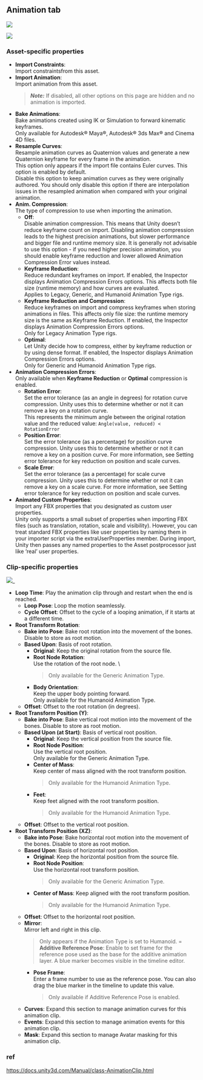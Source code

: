 ## Animation tab

![](./Animation_tab1.png)

![](./Animation_tab2.png)

### Asset-specific properties

- **Import Constraints**: \
  Import constraintsfrom this asset.
- **Import Animation**: \
  Import animation from this asset. 
  > **_Note:_** If disabled, all other options on this page are hidden and no animation is imported.
- **Bake Animations**: \
  Bake animations created using IK or Simulation to forward kinematic keyframes. \
  Only available for Autodesk® Maya®, Autodesk® 3ds Max® and Cinema 4D files.
- **Resample Curves**: \
  Resample animation curves as Quaternion values and generate a new Quaternion keyframe for every frame in the animation. \
  This option only appears if the import file contains Euler curves. This option is enabled by default. \
  Disable this option to keep animation curves as they were originally authored. You should only disable this option if there are interpolation issues in the resampled animation when compared with your original animation.
- **Anim. Compression**: \
  The type of compression to use when importing the animation.
  - **Off**: \
    Disable animation compression. This means that Unity doesn’t reduce keyframe count on import. Disabling animation compression leads to the highest precision animations, but slower performance and bigger file and runtime memory size. It is generally not advisable to use this option - if you need higher precision animation, you should enable keyframe reduction and lower allowed Animation Compression Error values instead.
  - **Keyframe Reduction**: \
    Reduce redundant keyframes on import. If enabled, the Inspector displays Animation Compression Errors options. This affects both file size (runtime memory) and how curves are evaluated. \
    Applies to Legacy, Generic, and Humanoid Animation Type rigs.
  - **Keyframe Reduction and Compression**: \
    Reduce keyframes on import and compress keyframes when storing animations in files. This affects only file size: the runtime memory size is the same as Keyframe Reduction. If enabled, the Inspector displays Animation Compression Errors options. \
    Only for Legacy Animation Type rigs.
  - **Optimal**: \
    Let Unity decide how to compress, either by keyframe reduction or by using dense format. If enabled, the Inspector displays Animation Compression Errors options. \
    Only for Generic and Humanoid Animation Type rigs.
- **Animation Compression Errors**: \
  Only available when **Keyframe Reduction** or **Optimal** compression is enabled.
  - **Rotation Error**: \
    Set the error tolerance (as an angle in degrees) for rotation curve compression. Unity uses this to determine whether or not it can remove a key on a rotation curve. \
    This represents the minimum angle between the original rotation value and the reduced value:  `Angle(value, reduced) < RotationError`
  - **Position Error**: \
    Set the error tolerance (as a percentage) for position curve compression. Unity uses this to determine whether or not it can remove a key on a position curve. For more information, see Setting error tolerance for key reduction on position and scale curves.
  - **Scale Error**: \
    Set the error tolerance (as a percentage) for scale curve compression. Unity uses this to determine whether or not it can remove a key on a scale curve. For more information, see Setting error tolerance for key reduction on position and scale curves.
- **Animated Custom Properties**: \
  Import any FBX properties that you designated as custom user properties. \
  Unity only supports a small subset of properties when importing FBX files (such as translation, rotation, scale and visibility). However, you can treat standard FBX properties like user properties by naming them in your importer script via the extraUserProperties member. During import, Unity then passes any named properties to the Asset postprocessor just like ‘real’ user properties.



### Clip-specific properties
![](./classAnimationClip-Inspector_Clip.png)_

- **Loop Time**: Play the animation clip through and restart when the end is reached.
  - **Loop Pose**: Loop the motion seamlessly.
  - **Cycle Offset**: Offset to the cycle of a looping animation, if it starts at a different time.
- **Root Transform Rotation**:
  - **Bake into Pose**: Bake root rotation into the movement of the bones. Disable to store as root motion.
  - **Based Upon**: Basis of root rotation.
    - **Original**: Keep the original rotation from the source file.
    - **Root Node Rotation**: \
      Use the rotation of the root node. \
      > Only available for the Generic Animation Type.
    - **Body Orientation**: \
      Keep the upper body pointing forward. \
      Only available for the Humanoid Animation Type. 
  - **Offset**: Offset to the root rotation (in degrees).
- **Root Transform Position (Y)**:
  - **Bake into Pose**: Bake vertical root motion into the movement of the bones. Disable to store as root motion.
  - **Based Upon (at Start)**: Basis of vertical root position.
    - **Original**: Keep the vertical position from the source file.
    - **Root Node Position**: \
      Use the vertical root position. \
      Only available for the Generic Animation Type.
    - **Center of Mass**: \
      Keep center of mass aligned with the root transform position. 
      > Only available for the Humanoid Animation Type.
    - **Feet**: \
      Keep feet aligned with the root transform position. 
      > Only available for the Humanoid Animation Type.
  - **Offset**: Offset to the vertical root position.
- **Root Transform Position (XZ)**:
  - **Bake into Pose**: Bake horizontal root motion into the movement of the bones. Disable to store as root motion.
  - **Based Upon**: Basis of horizontal root position.
    - **Original**: Keep the horizontal position from the source file.
    - **Root Node Position**: \
      Use the horizontal root transform position. 
      > Only available for the Generic Animation Type.
    - **Center of Mass**:
      Keep aligned with the root transform position. 
      > Only available for the Humanoid Animation Type.
  - **Offset**: Offset to the horizontal root position.
  - **Mirror**: \
    Mirror left and right in this clip. 
    > Only appears if the Animation Type is set to Humanoid.
  = **Additive Reference Pose**:
    Enable to set frame for the reference pose used as the base for the additive animation layer. A blue marker becomes visible in the timeline editor.
    - **Pose Frame**: \
      Enter a frame number to use as the reference pose. You can also drag the blue marker in the timeline to update this value. 
      > Only available if Additive Reference Pose is enabled.
  - **Curves**: Expand this section to manage animation curves for this animation clip.
  - **Events**: Expand this section to manage animation events for this animation clip.
  - **Mask**: Expand this section to manage Avatar masking for this animation clip.


### ref 
https://docs.unity3d.com/Manual/class-AnimationClip.html

